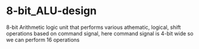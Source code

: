 # 8-bit_ALU-design
8-bit Arithmetic logic unit that performs various  athematic, logical, shift operations based on command signal, here command signal is 4-bit wide so we can perform 16 operations
